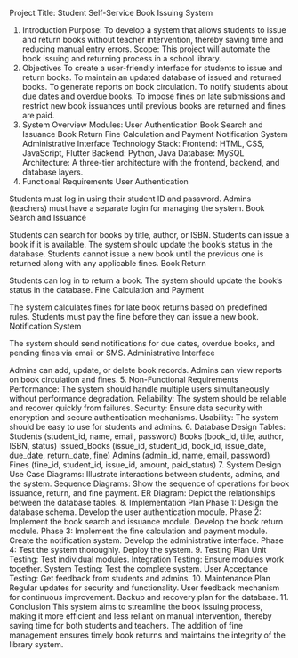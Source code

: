 Project Title: Student Self-Service Book Issuing System
1. Introduction
Purpose:
To develop a system that allows students to issue and return books without teacher intervention, thereby saving time and reducing manual entry errors.
Scope:
This project will automate the book issuing and returning process in a school library.
2. Objectives
To create a user-friendly interface for students to issue and return books.
To maintain an updated database of issued and returned books.
To generate reports on book circulation.
To notify students about due dates and overdue books.
To impose fines on late submissions and restrict new book issuances until previous books are returned and fines are paid.
3. System Overview
Modules:
User Authentication
Book Search and Issuance
Book Return
Fine Calculation and Payment
Notification System
Administrative Interface
Technology Stack:
Frontend: HTML, CSS, JavaScript, Flutter
Backend: Python, Java
Database: MySQL
Architecture:
A three-tier architecture with the frontend, backend, and database layers.
4. Functional Requirements
User Authentication

Students must log in using their student ID and password.
Admins (teachers) must have a separate login for managing the system.
Book Search and Issuance

Students can search for books by title, author, or ISBN.
Students can issue a book if it is available.
The system should update the book’s status in the database.
Students cannot issue a new book until the previous one is returned along with any applicable fines.
Book Return

Students can log in to return a book.
The system should update the book’s status in the database.
Fine Calculation and Payment

The system calculates fines for late book returns based on predefined rules.
Students must pay the fine before they can issue a new book.
Notification System

The system should send notifications for due dates, overdue books, and pending fines via email or SMS.
Administrative Interface

Admins can add, update, or delete book records.
Admins can view reports on book circulation and fines.
5. Non-Functional Requirements
Performance: The system should handle multiple users simultaneously without performance degradation.
Reliability: The system should be reliable and recover quickly from failures.
Security: Ensure data security with encryption and secure authentication mechanisms.
Usability: The system should be easy to use for students and admins.
6. Database Design
Tables:
Students (student_id, name, email, password)
Books (book_id, title, author, ISBN, status)
Issued_Books (issue_id, student_id, book_id, issue_date, due_date, return_date, fine)
Admins (admin_id, name, email, password)
Fines (fine_id, student_id, issue_id, amount, paid_status)
7. System Design
Use Case Diagrams:
Illustrate interactions between students, admins, and the system.
Sequence Diagrams:
Show the sequence of operations for book issuance, return, and fine payment.
ER Diagram:
Depict the relationships between the database tables.
8. Implementation Plan
Phase 1:
Design the database schema.
Develop the user authentication module.
Phase 2:
Implement the book search and issuance module.
Develop the book return module.
Phase 3:
Implement the fine calculation and payment module.
Create the notification system.
Develop the administrative interface.
Phase 4:
Test the system thoroughly.
Deploy the system.
9. Testing Plan
Unit Testing: Test individual modules.
Integration Testing: Ensure modules work together.
System Testing: Test the complete system.
User Acceptance Testing: Get feedback from students and admins.
10. Maintenance Plan
Regular updates for security and functionality.
User feedback mechanism for continuous improvement.
Backup and recovery plan for the database.
11. Conclusion
This system aims to streamline the book issuing process, making it more efficient and less reliant on manual intervention, thereby saving time for both students and teachers. The addition of fine management ensures timely book returns and maintains the integrity of the library system.

